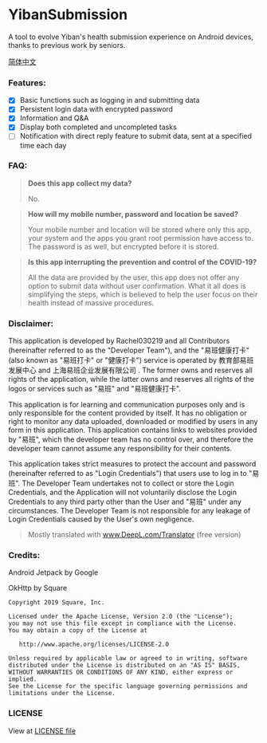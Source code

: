 # YibanSubmission
A tool to evolve Yiban's health submission experience on Android devices, thanks to previous work by seniors.

[简体中文](./README_CN.md)

### Features:

- [x] Basic functions such as logging in and submitting data
- [x] Persistent login data with encrypted password
- [x] Information and Q&A
- [x] Display both completed and uncompleted tasks
- [ ] Notification with direct reply feature to submit data, sent at a specified time each day

### FAQ:

> **Does this app collect my data?**
>
> No.

> **How will my mobile number, password and location be saved?**
>
> Your mobile number and location will be stored where only this app, your system and the apps you grant root permission have access to. The password is as well, but encrypted before it is stored.

> **Is this app interrupting the prevention and control of the COVID-19?**
>
> All the data are provided by the user, this app does not offer any option to submit data without user confirmation. What it all does is simplifying the steps, which is believed to help the user focus on their health instead of massive procedures.

### Disclaimer:

This application is developed by Rachel030219 and all Contributors (hereinafter referred to as the "Developer Team"), and the "易班健康打卡" (also known as "易班打卡" or "健康打卡") service is operated by 教育部易班发展中心 and 上海易班企业发展有限公司 . The former owns and reserves all rights of the application, while the latter owns and reserves all rights of the logos or services such as "易班" and "易班健康打卡".

This application is for learning and communication purposes only and is only responsible for the content provided by itself. It has no obligation or right to monitor any data uploaded, downloaded or modified by users in any form in this application. This application contains links to websites provided by "易班", which the developer team has no control over, and therefore the developer team cannot assume any responsibility for their contents.

This application takes strict measures to protect the account and password (hereinafter referred to as "Login Credentials") that users use to log in to "易班". The Developer Team undertakes not to collect or store the Login Credentials, and the Application will not voluntarily disclose the Login Credentials to any third party other than the User and "易班" under any circumstances. The Developer Team is not responsible for any leakage of Login Credentials caused by the User's own negligence.

> Mostly translated with www.DeepL.com/Translator (free version)

### Credits:

Android Jetpack by Google

OkHttp by Square

```
Copyright 2019 Square, Inc.

Licensed under the Apache License, Version 2.0 (the "License");
you may not use this file except in compliance with the License.
You may obtain a copy of the License at

   http://www.apache.org/licenses/LICENSE-2.0

Unless required by applicable law or agreed to in writing, software
distributed under the License is distributed on an "AS IS" BASIS,
WITHOUT WARRANTIES OR CONDITIONS OF ANY KIND, either express or implied.
See the License for the specific language governing permissions and
limitations under the License.
```

### LICENSE

View at [LICENSE file](./LICENSE) 